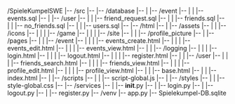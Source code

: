 /SpieleKumpelSWE
|--     /src
|--     |-- /database
|--     |   |-- /event
|--     |   |   |-- events.sql
|--     |   |-- /user
|--     |   |   |-- friend_request.sql
|--     |   |   |-- friends.sql
|--     |   |   |-- no_friends.sql
|--     |   |   |-- users.sql
|--     |-- /html
|--     |   |-- /assets
|--     |   |   |-- /icons
|--     |   |   |   |-- /game
|--     |   |   |   |-- /site
|--     |   |   |-- /profile_picture
|--     |   |-- /pages
|--     |   |   |-- /event
|--     |   |   |   |-- events_create.html
|--     |   |   |   |-- events_edit.html
|--     |   |   |   |-- events_view.html
|--     |   |   |-- /logging
|--     |   |   |   |-- login.html
|--     |   |   |   |-- logout.html
|--     |   |   |   |-- register.html
|--     |   |   |-- /user
|--     |   |   |   |-- friends_search.html
|--     |   |   |   |-- friends_view.html
|--     |   |   |   |-- profile_edit.html
|--     |   |   |   |-- profile_view.html
|--     |   |   |-- base.html
|--     |   |   |-- index.html
|--     |   |-- /scripts
|--     |   |   |-- script-global.js
|--     |   |-- /styles
|--     |   |   |-- style-global.css
|--     |-- /services
|--     |   |-- __init__.py
|--     |   |-- login.py
|--     |   |-- logout.py
|--     |   |-- register.py
|--     /venv
|--     app.py
|--     Spielekumpel-DB.sqlite